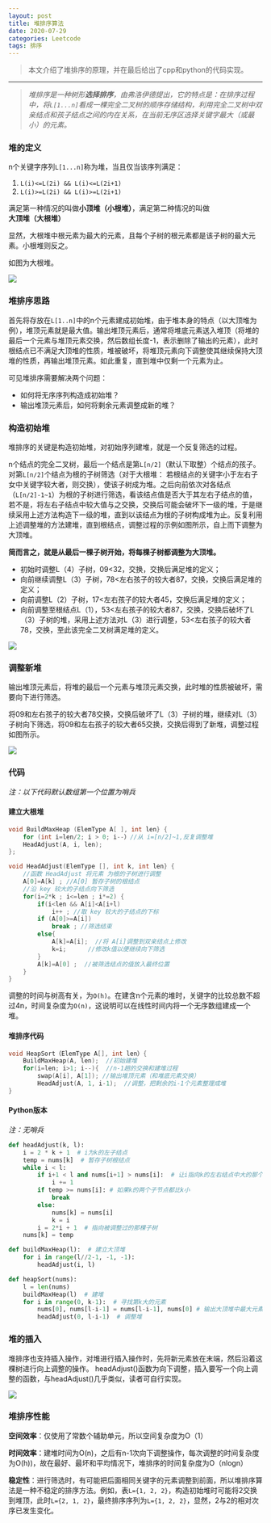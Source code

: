 ```yaml
---
layout: post
title: 堆排序算法
date: 2020-07-29
categories: Leetcode
tags: 排序
---
```


> 本文介绍了堆排序的原理，并在最后给出了cpp和python的代码实现。

---

> *堆排序是一种树形**选择排序**，由弗洛伊德提出，它的特点是：在排序过程中，将`L[1...n]`看成一棵完全二叉树的顺序存储结构，利用完全二叉树中双亲结点和孩子结点之间的内在关系，在当前无序区选择关键字最大（或最小）的元素。*

### 堆的定义
n个关键字序列`L[1...n]`称为堆，当且仅当该序列满足：
1. `L(i)<=L(2i) && L(i)<=L(2i+1)`
2. `L(i)>=L(2i) && L(i)>=L(2i+1)`

满足第一种情况的叫做**小顶堆（小根堆）**，满足第二种情况的叫做**大顶堆（大根堆）**

显然，大根堆中根元素为最大的元素，且每个子树的根元素都是该子树的最大元素。小根堆则反之。

如图为大根堆。

![](/images/posts/2020/07/3001.png)

### 堆排序思路

首先将存放在`L[1..n]`中的n个元素建成初始堆，由于堆本身的特点（以大顶堆为例），堆顶元素就是最大值。输出堆顶元素后，通常将堆底元素送入堆顶（将堆的最后一个元素与堆顶元素交换，然后数组长度-1，表示删除了输出的元素），此时根结点已不满足大顶堆的性质，堆被破坏，将堆顶元素向下调整使其继续保持大顶堆的性质，再输出堆顶元素。如此重复，直到堆中仅剩一个元素为止。

可见堆排序需要解决两个问题：
- 如何将无序序列构造成初始堆？
- 输出堆顶元素后，如何将剩余元素调整成新的堆？


### 构造初始堆

堆排序的关键是构造初始堆，对初始序列建堆，就是一个反复筛选的过程。

n个结点的完全二叉树，最后一个结点是第`L[n/2]`（默认下取整）个结点的孩子。对第`L[n/2]`个结点为根的子树筛选（对于大根堆：
若根结点的关键字小于左右子女中关键字较大者，则交换），使该子树成为堆。之后向前依次对各结点（`L[n/2]-1~1`）为根的子树进行筛选，看该结点值是否大于其左右子结点的值，若不是，将左右子结点中较大值与之交换，交换后可能会破坏下一级的堆，于是继续采用上述方法构造下一级的堆，直到以该结点为根的子树构成堆为止。反复利用上述调整堆的方法建堆，直到根结点，调整过程的示例如图所示，自上而下调整为大顶堆。

**简而言之，就是从最后一棵子树开始，将每棵子树都调整为大顶堆。**

- 初始时调整L（4）子树，09<32，交换，交换后满足堆的定义；
- 向前继续调整L（3）子树，78<左右孩子的较大者87，交换，交换后满足堆的定义；
- 向前调整L（2）子树，17<左右孩子的较大者45，交换后满足堆的定义；
- 向前调整至根结点L（1），53<左右孩子的较大者87，交换，交换后破坏了L（3）子树的堆，采用上述方法对L（3）进行调整，53<左右孩子的较大者78，交换，至此该完全二叉树满足堆的定义。

![](/images/posts/2020/07/3002.png)

### 调整新堆

输出堆顶元素后，将堆的最后一个元素与堆顶元素交换，此时堆的性质被破坏，需要向下进行筛选。

将09和左右孩子的较大者78交换，交换后破坏了L（3）子树的堆，继续对L（3）子树向下筛选，将09和左右孩子的较大者65交换，交换后得到了新堆，调整过程如图所示。

![](/images/posts/2020/07/3003.png)


### 代码

*注：以下代码默认数组第一个位置为哨兵*

#### 建立大根堆
```cpp
void BuildMaxHeap (ElemType A[ ], int len} { 
    for (int i=len/2; i > 0; i--）//从 i=[n/2]~1,反复调整堆
    HeadAdjust(A, i, len);
};

void HeadAdjust(ElemType [], int k, int len} { 
    //函数 HeadAdjust 将元素 为根的子树进行调整
    A[0]=A[k] ; //A[0] 暂存子树的根结点
    //沿 key 较大的子结点向下筛选
    for(i=2*k ; i<=len ; i*=2) { 
        if(i<len && A[i]<A[i+l) 
            i++ ; //取 key 较大的子结点的下标
        if (A[0]>=A[i])
            break ; //筛选结束
        else{ 
            A[k]=A[i];  //将 A[i]调整到双亲结点上修改
            k=i;      //修改k值以便继续向下筛选
        }
        A[k]=A[0] ;  //被筛选结点的值放入最终位置
    }
}
```

调整的时间与树高有关，为`O(h)`。在建含n个元素的堆时，关键字的比较总数不超过4n，时间复杂度为`O(n)`，这说明可以在线性时间内将一个无序数组建成一个堆。

#### 堆排序代码
```cpp
void HeapSort（ElemType A[], int len）{
    BuildMaxHeap(A, len);  //初始建堆
    for(i=len; i>1; i--){  //n-1趟的交换和建堆过程
        swap(A[i], A[1]); //输出堆顶元素（和堆底元素交换）
        HeadAdjust(A, 1, i-1);  //调整，把剩余的i-1个元素整理成堆
}
```

#### Python版本

*注：无哨兵*

```python
def headAdjust(k, l):
    i = 2 * k + 1  # i为k的左子结点
    temp = nums[k]  # 暂存子树根结点
    while i < l:
        if i+1 < l and nums[i+1] > nums[i]:  # 让i指向k的左右结点中大的那个
            i += 1
        if temp >= nums[i]: # 如果k的两个子节点都比k小
            break
        else:
            nums[k] = nums[i]
            k = i
        i = 2*i + 1  # 指向被调整过的那棵子树
    nums[k] = temp

def buildMaxHeap(l):  # 建立大顶堆
    for i in range(l//2-1, -1, -1):
        headAdjust(i, l)

def heapSort(nums):
    l = len(nums)
    buildMaxHeap(l)  # 建堆
    for i in range(0, k-1):  # 寻找第k大的元素
        nums[0], nums[l-i-1] = nums[l-i-1], nums[0] # 输出大顶堆中最大元素
        headAdjust(0, l-i-1)  # 调整堆
```

### 堆的插入

堆排序也支持插入操作，对堆进行插入操作时，先将新元素放在末端，然后沿着这棵树进行向上调整的操作。
headAdjust()函数为向下调整，插入要写一个向上调整的函数，与headAdjust()几乎类似，读者可自行实现。

![](/images/posts/2020/07/3004.png)


### 堆排序性能

**空间效率**：仅使用了常数个辅助单元，所以空间复杂度为O（1）

**时间效率**：建堆时间为O(n)，之后有n-1次向下调整操作，每次调整的时间复杂度为O(h))，故在最好、最坏和平均情况下，堆排序的时间复杂度为O（nlogn）

**稳定性**：进行筛选时，有可能把后面相同关键字的元素调整到前面，所以堆排序算法是一种不稳定的排序方法。例如，表`L={1, 2, 2}`，构造初始堆时可能将2交换到堆顶，此时`L={2, 1, 2}`，最终排序序列为`L={1, 2, 2}`，显然，2与2的相对次序已发生变化。



